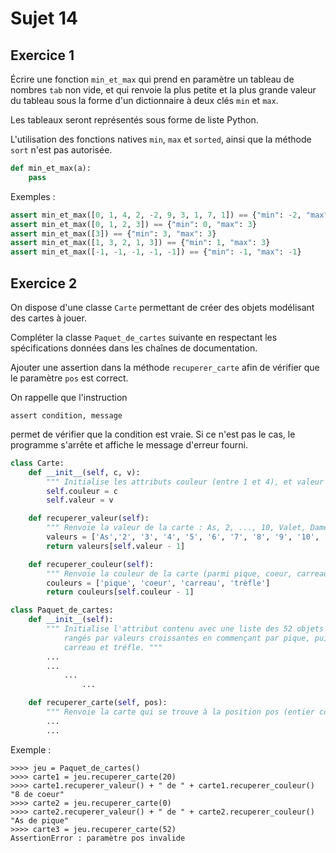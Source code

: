 # Sujet 14

## Exercice 1

Écrire une fonction `min_et_max` qui prend en paramètre un tableau de nombres `tab` non vide, et qui renvoie la plus petite et la plus grande valeur du tableau sous la
forme d'un dictionnaire à deux clés `min` et `max`.

Les tableaux seront représentés sous forme de liste Python.

L'utilisation des fonctions natives `min`, `max` et `sorted`, ainsi que la méthode `sort` n'est pas
autorisée.

```python
def min_et_max(a):
    pass
```

Exemples :

```python
assert min_et_max([0, 1, 4, 2, -2, 9, 3, 1, 7, 1]) == {"min": -2, "max": 9}
assert min_et_max([0, 1, 2, 3]) == {"min": 0, "max": 3}
assert min_et_max([3]) == {"min": 3, "max": 3}
assert min_et_max([1, 3, 2, 1, 3]) == {"min": 1, "max": 3}
assert min_et_max([-1, -1, -1, -1, -1]) == {"min": -1, "max": -1}
```

## Exercice 2

On dispose d'une classe `Carte` permettant de créer des objets modélisant des cartes à
jouer.

Compléter la classe `Paquet_de_cartes` suivante en respectant les spécifications
données dans les chaînes de documentation.

Ajouter une assertion dans la méthode `recuperer_carte` afin de vérifier que le paramètre `pos`
est correct.

On rappelle que l'instruction

`assert condition, message`

permet de vérifier que la condition est vraie. Si ce n'est pas le cas, le programme s'arrête et affiche le message d'erreur fourni.

```python
class Carte:
    def __init__(self, c, v):
        """ Initialise les attributs couleur (entre 1 et 4), et valeur (entre 1 et 13). """
        self.couleur = c
        self.valeur = v

    def recuperer_valeur(self):
        """ Renvoie la valeur de la carte : As, 2, ..., 10, Valet, Dame, Roi """
        valeurs = ['As','2', '3', '4', '5', '6', '7', '8', '9', '10', 'Valet', 'Dame', 'Roi']
        return valeurs[self.valeur - 1]

    def recuperer_couleur(self):
        """ Renvoie la couleur de la carte (parmi pique, coeur, carreau, trèfle). """
        couleurs = ['pique', 'coeur', 'carreau', 'trèfle']
        return couleurs[self.couleur - 1]

class Paquet_de_cartes:
    def __init__(self):
        """ Initialise l'attribut contenu avec une liste des 52 objets Carte possibles
            rangés par valeurs croissantes en commençant par pique, puis coeur,
            carreau et tréfle. """
        ...
        ...
            ...
                ...

    def recuperer_carte(self, pos):
        """ Renvoie la carte qui se trouve à la position pos (entier compris entre 0 et 51). """
        ...
        ...

```

Exemple :

`>>>> jeu = Paquet_de_cartes()`  
`>>>> carte1 = jeu.recuperer_carte(20)`  
`>>>> carte1.recuperer_valeur() + " de " + carte1.recuperer_couleur()`  
`"8 de coeur"`  
`>>>> carte2 = jeu.recuperer_carte(0)`  
`>>>> carte2.recuperer_valeur() + " de " + carte2.recuperer_couleur()`  
`"As de pique"`  
`>>>> carte3 = jeu.recuperer_carte(52)`  
`AssertionError : paramètre pos invalide`
